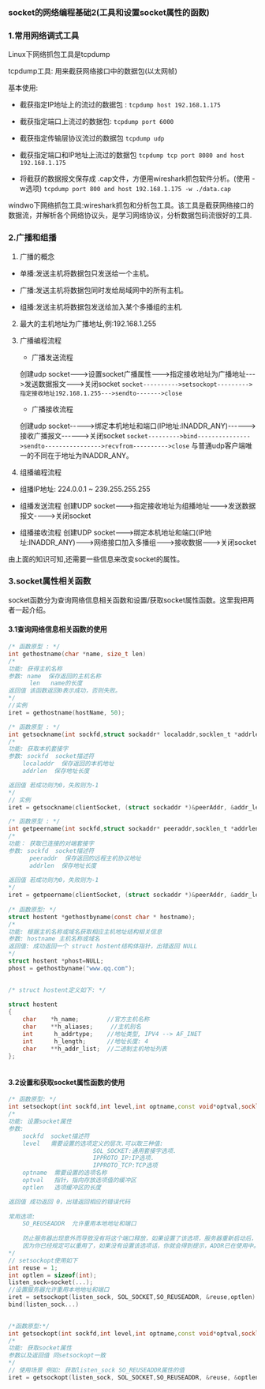 ### socket的网络编程基础2(工具和设置socket属性的函数)

### 1.常用网络调式工具

Linux下网络抓包工具是tcpdump


 tcpdump工具: 用来截获网络接口中的数据包(以太网帧)
 	
 基本使用:
 	
 - 截获指定IP地址上的流过的数据包 : `tcpdump host 192.168.1.175`
 	
 - 截获指定端口上流过的数据包: `tcpdump port 6000`
 	
 - 截获指定传输层协议流过的数据包 `tcpdump udp`
 
 - 截获指定端口和IP地址上流过的数据包 `tcpdump tcp port 8080 and host 192.168.1.175`
 
 - 将截获的数据报文保存成 .cap文件，方便用wireshark抓包软件分析。(使用 -w选项)
    `tcpdump port 800 and host 192.168.1.175 -w ./data.cap`

	  
windwo下网络抓包工具:wireshark抓包和分析包工具。该工具是截获网络接口的数据流，并解析各个网络协议头，是学习网络协议，分析数据包码流很好的工具.

### 2.广播和组播

1. 广播的概念
	
- 单播:发送主机将数据包只发送给一个主机。

- 广播:发送主机将数据包同时发给局域网中的所有主机。

- 组播:发送主机将数据包发送给加入某个多播组的主机.

	 	  	
2. 最大的主机地址为广播地址,例:192.168.1.255
  
3. 广播编程流程

	- 广播发送流程

	创建udp socket--->设置socket广播属性--->指定接收地址为广播地址--->发送数据报文--->关闭socket
	   `socket---------->setsockopt--------->指定接收地址192.168.1.255--->sendto------->close`
   
	- 广播接收流程

	创建udp socket----->绑定本机地址和端口(IP地址:INADDR_ANY)------>接收广播报文------>关闭socket
     `socket--------->bind--------------->sendto---------------->recvfrom---------->close`	与普通udp客户端唯一的不同在于地址为INADDR_ANY。
     	
  
4. 组播编程流程

- 组播IP地址: 224.0.0.1 ~ 239.255.255.255
  	 	
- 组播发送流程
  	    创建UDP socket--->指定接收地址为组播地址--->发送数据报文---->关闭socket
  	    
- 组播接收流程
  	    创建UDP socket--->绑定本机地址和端口(IP地址:INADDR_ANY)--->网络接口加入多播组--->接收数据--->关闭socket
  	       
由上面的知识可知,还需要一些信息来改变socket的属性。

### 3.socket属性相关函数

socket函数分为查询网络信息相关函数和设置/获取socket属性函数。这里我把两者一起介绍。

#### 3.1查询网络信息相关函数的使用

```C
/* 函数原型 : */
int gethostname(char *name, size_t len)
/*
功能: 获得主机名称
参数: name  保存返回的主机名称
      len   name的长度
返回值 该函数返回0表示成功，否则失败。
*/
//实例
iret = gethostname(hostName, 50);

/* 函数原型 : */
int getsockname(int sockfd,struct sockaddr* localaddr,socklen_t *addrlen);
/*
功能: 获取本机套接字
参数: sockfd  socket描述符
	localaddr  保存返回的本机地址
	addrlen  保存地址长度

返回值 若成功则为0，失败则为-1
*/
// 实例
iret = getsockname(clientSocket, (struct sockaddr *)&peerAddr, &addr_len);

/* 函数原型 : */
int getpeername(int sockfd,struct sockaddr* peeraddr,socklen_t *addrlen);
/*
功能： 获取已连接的对端套接字
参数: sockfd  socket描述符
	  peeraddr  保存返回的远程主机协议地址
	  addrlen  保存地址长度
	
返回值 若成功则为0，失败则为-1
*/
iret = getpeername(clientSocket, (struct sockaddr *)&peerAddr, &addr_len);
	 	   
/* 函数原型: */
struct hostent *gethostbyname(const char * hostname); 
/*
功能: 根据主机名称或域名获取相应主机地址结构相关信息
参数: hostname 主机名称或域名
返回值: 成功返回一个 struct hostent结构体指针，出错返回 NULL
*/
struct hostent *phost=NULL;
phost = gethostbyname("www.qq.com");
	 

/* struct hostent定义如下: */
	 	  	
struct hostent
{
	char 	*h_name; 		//官方主机名称
	char 	**h_aliases;	 //主机别名
	int		 h_addrtype; 	//地址类型, IPV4 --> AF_INET
	int		 h_length; 		//地址长度: 4
	char 	**h_addr_list; 	//二进制主机地址列表
};
	 	  
```

#### 3.2设置和获取socket属性函数的使用

```C++
/* 函数原型: */ 
int setsockopt(int sockfd,int level,int optname,const void*optval,socklen_t optlen)
/*	   
功能: 设置socket属性
参数:
	sockfd  socket描述符
	level   需要设置的选项定义的层次.可以取三种值:
						SOL_SOCKET:通用套接字选项.
						IPPROTO_IP:IP选项.
						IPPROTO_TCP:TCP选项
	optname  需要设置的选项名称
	optval   指针，指向存放选项值的缓冲区
	optlen   选项缓冲区的长度

返回值 成功返回 0，出错返回相应的错误代码
		  
常用选项:
	SO_REUSEADDR  允许重用本地地址和端口
	
	防止服务器出现意外而导致没有将这个端口释放，如果设置了该选项，服务器重新启动后，你还可以用这个端口，
	因为你已经规定可以重用了，如果没有设置该选项话，你就会得到提示，ADDR已在使用中。 
*/		  	
// setsockopt使用如下
int reuse = 1;
int optlen = sizeof(int);
listen_sock=socket(...);
//设置服务器允许重用本地地址和端口
iret = setsockopt(listen_sock, SOL_SOCKET,SO_REUSEADDR, &reuse,optlen)
bind(listen_sock...)
		 

/*函数原型:*/
int getsockopt(int sockfd,int level,int optname,const void*optval,socklen_t *optlen)
/*  	 
功能: 获取socket属性
参数以及返回值 同setsockopt一致
*/
// 使用场景	例如: 获取listen_sock SO_REUSEADDR属性的值
iret = getsockopt(listen_sock, SOL_SOCKET,SO_REUSEADDR, &reuse, &optlen)
```
